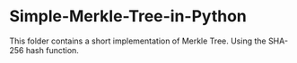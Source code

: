 # Simple-Merkle-Tree-in-Python
This folder contains a short implementation of Merkle Tree. Using the SHA-256 hash function. 
